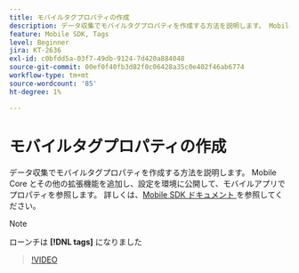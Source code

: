 ```yaml
---
title: モバイルタグプロパティの作成
description: データ収集でモバイルタグプロパティを作成する方法を説明します。 Mobile Core とその他の拡張機能を追加し、設定を環境に公開して、モバイルアプリでプロパティを参照します。
feature: Mobile SDK, Tags
level: Beginner
jira: KT-2636
exl-id: c0bfdd5a-03f7-49db-9124-7d420a884048
source-git-commit: 00ef0f40fb3d82f0c06428a35c0e402f46ab6774
workflow-type: tm+mt
source-wordcount: '85'
ht-degree: 1%

---
```


# モバイルタグプロパティの作成

データ収集でモバイルタグプロパティを作成する方法を説明します。 Mobile Core とその他の拡張機能を追加し、設定を環境に公開して、モバイルアプリでプロパティを参照します。 詳しくは、[Mobile SDK ドキュメント ](https://developer.adobe.com/client-sdks/documentation/) を参照してください。

>[!NOTE]
>
> ローンチは **[!DNL tags]** になりました

>[!VIDEO](https://video.tv.adobe.com/v/26264/?learn=on)
